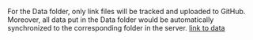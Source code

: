 For the Data folder, only link files will be tracked and uploaded to GitHub. Moreover, all data put in the Data folder would be automatically synchronized to the corresponding folder in the server.
[link to data](ftp://222.195.69.205/wenlab/Young/test)
